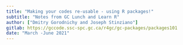 ```yaml
---
title: "Making your codes re-usable - using R packages!"
subtitle: "Notes from GC Lunch and Learn R"
author: ["Dmitry Gorodnichy and Joseph Stinziano"]
gitlab: https://gccode.ssc-spc.gc.ca/r4gc/gc-packages/packages101
date: "March -June 2021"
---
```

